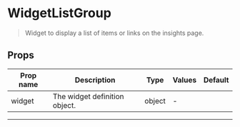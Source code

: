 # WidgetListGroup

> Widget to display a list of items or links on the insights page.

## Props

| Prop name | Description                   | Type   | Values | Default |
| --------- | ----------------------------- | ------ | ------ | ------- |
| widget    | The widget definition object. | object | -      |         |

---
